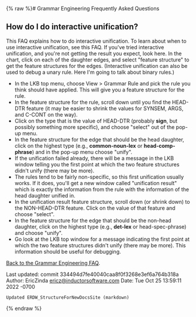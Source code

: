 {% raw %}# Grammar Engineering Frequently Asked Questions

## How do I do interactive unification?

This FAQ explains how to do interactive unification. To learn about when
to use interactive unification, see this FAQ. If you've tried
interactive unification, and you're not getting the result you expect,
look here. In the chart, click on each of the daughter edges, and select
"feature structure" to get the feature structures for the edges.
(Interactive unification can also be used to debug a unary rule. Here
I'm going to talk about binary rules.)

- In the LKB top menu, choose View &gt; Grammar Rule and pick the rule
you think should have applied. This will give you a feature
structure for the rule.
- In the feature structure for the rule, scroll down until you find
the HEAD-DTR feature (it may be easier to shrink the values for
SYNSEM, ARGS, and C-CONT on the way).
- Click on the type that is the value of HEAD-DTR (probably **sign**,
but possibly something more specific), and choose "select" out of
the pop-up menu.
- In the feature structure for the edge that should be the head
daughter, click on the highest type (e.g., **common-noun-lex** or
**head-comp-phrase**) and in the pop-up menu choose "unify".
- If the unification failed already, there will be a message in the
LKB window telling you the first point at which the two feature
structures didn't unify (there may be more).
- The rules tend to be fairly non-specific, so this first unification
usually works. If it does, you'll get a new window called
"unification result" which is exactly the information from the rule
with the information of the head daughter unified in.
- In the unification result feature structure, scroll down (or shrink
down) to the NON-HEAD-DTR feature. Click on the value of that
feature and choose "select".
- In the feature structure for the edge that should be the non-head
daughter, click on the highest type (e.g., **det-lex** or
head-spec-phrase) and choose "unify".
- Go look at the LKB top window for a message indicating the first
point at which the two feature structures didn't unify (there may be
more). This information should be useful for debugging.

[Back to the Grammar Engineering FAQ](/GrammarEngineeringFaq).

Last updated: commit 334494d7fe40040caa8f0f3268e3ef6a764b318a
Author: EricZinda <ericz@inductorsoftware.com>
Date:   Tue Oct 25 13:59:11 2022 -0700

    Updated ERDW_StructureForNewDocsSite (markdown)
{% endraw %}